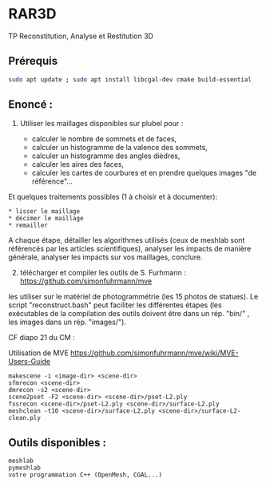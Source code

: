 # RAR3D
TP Reconstitution, Analyse et Restitution 3D

## Prérequis
```bash
sudo apt update ; sudo apt install libcgal-dev cmake build-essential
```

## Enoncé :

1. Utiliser les maillages disponibles sur plubel pour :

    * calculer le nombre de sommets et de faces,
    * calculer un histogramme de la valence des sommets,
    * calculer un histogramme des angles dièdres,
    * calculer les aires des faces,
    * calculer les cartes de courbures et en prendre quelques images "de référence"...

Et quelques traitements possibles (1 à choisir et à documenter):

    * lisser le maillage
    * décimer le maillage
    * remailler

A chaque étape, détailler les algorithmes utilisés (ceux de meshlab sont référencés par les articles scientifiques), analyser les impacts de manière générale, analyser les impacts sur vos maillages, conclure.

2. télécharger et compiler les outils de S. Furhmann : https://github.com/simonfuhrmann/mve

les utiliser sur le matériel de photogrammétrie (les 15 photos de statues). Le script "reconstruct.bash" peut faciliter les différentes étapes (les exécutables de la compilation des outils doivent être dans un rép. "bin/" , les images dans un rép. "images/").

CF diapo 21 du CM :

Utilisation de MVE
https://github.com/simonfuhrmann/mve/wiki/MVE-Users-Guide

    makescene -i <image-dir> <scene-dir>
    sfmrecon <scene-dir>
    dmrecon -s2 <scene-dir>
    scene2pset -F2 <scene-dir> <scene-dir>/pset-L2.ply
    fssrecon <scene-dir>/pset-L2.ply <scene-dir>/surface-L2.ply
    meshclean -t10 <scene-dir>/surface-L2.ply <scene-dir>/surface-L2-clean.ply


## Outils disponibles :
    meshlab
    pymeshlab
    votre programmation C++ (OpenMesh, CGAL...)